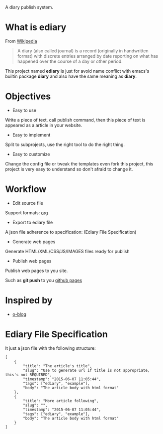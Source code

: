 A diary publish system.

# What is ediary #

From [Wikipedia](http://en.wikipedia.org/wiki/Diary)

> A diary (also called journal) is a record (originally in handwritten format) with discrete entries arranged by date reporting on what has happened over the course of a day or other period. 

This project named __ediary__ is just for avoid name conflict with emacs's builtin package __diary__ and also have the same meaning as __diary__.

# Objectives #

- Easy to use

Write a piece of text, call publish command, then this piece of text is appeared as a article in your website.

- Easy to implement

Split to subprojects, use the right tool to do the right thing.

- Easy to customize

Change the config file or tweak the templates even fork this project, this project is very easy to understand so don't afraid to change it.

# Workflow #

- Edit source file

Support formats: [org](http://orgmode.org)

- Export to ediary file

A json file adherence to specification: (Ediary File Specification)

- Generate web pages

Generate HTML/XML/CSS/JS/IMAGES files ready for publish

- Publish web pages

Publish web pages to you site.

Such as __git push__ to you [github pages](https://pages.github.com/)

# Inspired by #

- [o-blog](https://github.com/renard/o-blog)

# Ediary File Specification #

It just a json file with the following structure:

    [
        {
            "title": "The article's title",
            "slug": "Use to generate url if title is not appropriate, this's not REQUIRED",
            "timestamp": "2015-06-07 11:05:44",
            "tags": ["ediary", "example"],
            "body": "The article body with html format"
        },
        {
            "title": "More article following",
            "slug": "",
            "timestamp": "2015-06-07 11:05:44",
            "tags": ["ediary", "example"],
            "body": "The article body with html format"
        }
    ]
